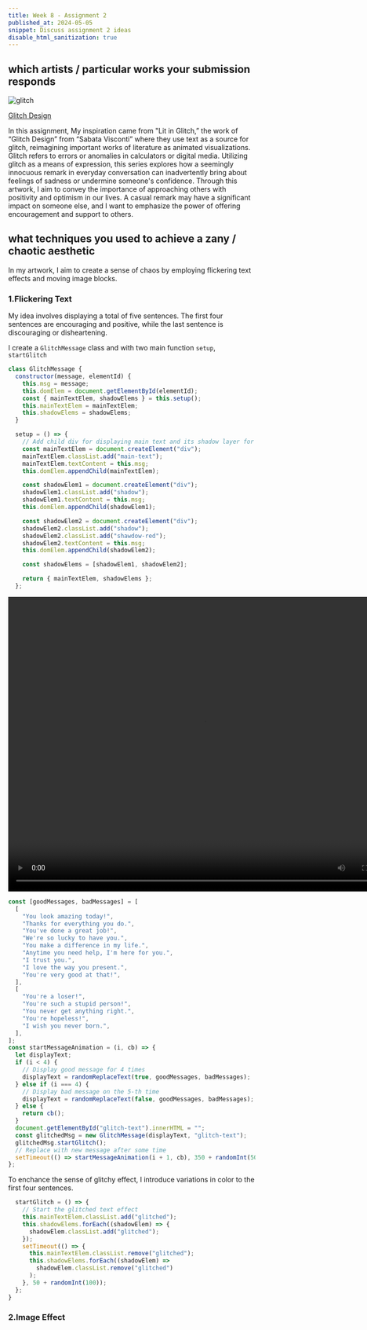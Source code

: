 ```yaml
---
title: Week 8 - Assignment 2
published_at: 2024-05-05
snippet: Discuss assignment 2 ideas
disable_html_sanitization: true
---
```


## which artists / particular works your submission responds

<img title="lit in glitch" alt="glitch" src="lit-in-glitch.png">

[Glitch Design](https://www.sabatobox.com/glitch-design-new-media)

In this assignment, My inspiration came from "Lit in Glitch,” the work of “Glitch Design” from “Sabata Visconti” where they use text as a source for glitch, reimagining important works of literature as animated visualizations. Glitch refers to errors or anomalies in calculators or digital media. Utilizing glitch as a means of expression, this series explores how a seemingly innocuous remark in everyday conversation can inadvertently bring about feelings of sadness or undermine someone's confidence. Through this artwork, I aim to convey the importance of approaching others with positivity and optimism in our lives. A casual remark may have a significant impact on someone else, and I want to emphasize the power of offering encouragement and support to others.

## what techniques you used to achieve a zany / chaotic aesthetic

In my artwork, I aim to create a sense of chaos by employing flickering text effects and moving image blocks.

### 1.Flickering Text

My idea involves displaying a total of five sentences. The first four sentences are encouraging and positive, while the last sentence is discouraging or disheartening.

I create a `GlitchMessage` class and with two main function `setup`, `startGlitch`

```js
class GlitchMessage {
  constructor(message, elementId) {
    this.msg = message;
    this.domElem = document.getElementById(elementId);
    const { mainTextElem, shadowElems } = this.setup();
    this.mainTextElem = mainTextElem;
    this.shadowElems = shadowElems;
  }

  setup = () => {
    // Add child div for displaying main text and its shadow layer for glitched effect
    const mainTextElem = document.createElement("div");
    mainTextElem.classList.add("main-text");
    mainTextElem.textContent = this.msg;
    this.domElem.appendChild(mainTextElem);

    const shadowElem1 = document.createElement("div");
    shadowElem1.classList.add("shadow");
    shadowElem1.textContent = this.msg;
    this.domElem.appendChild(shadowElem1);

    const shadowElem2 = document.createElement("div");
    shadowElem2.classList.add("shadow");
    shadowElem2.classList.add("shawdow-red");
    shadowElem2.textContent = this.msg;
    this.domElem.appendChild(shadowElem2);

    const shadowElems = [shadowElem1, shadowElem2];

    return { mainTextElem, shadowElems };
  };
```

<video controls="controls" width="800" height="600" name="text">
  <source src="text.mov">
</video>

```js
const [goodMessages, badMessages] = [
  [
    "You look amazing today!",
    "Thanks for everything you do.",
    "You've done a great job!",
    "We're so lucky to have you.",
    "You make a difference in my life.",
    "Anytime you need help, I'm here for you.",
    "I trust you.",
    "I love the way you present.",
    "You're very good at that!",
  ],
  [
    "You're a loser!",
    "You're such a stupid person!",
    "You never get anything right.",
    "You're hopeless!",
    "I wish you never born.",
  ],
];
const startMessageAnimation = (i, cb) => {
  let displayText;
  if (i < 4) {
    // Display good message for 4 times
    displayText = randomReplaceText(true, goodMessages, badMessages);
  } else if (i === 4) {
    // Display bad message on the 5-th time
    displayText = randomReplaceText(false, goodMessages, badMessages);
  } else {
    return cb();
  }
  document.getElementById("glitch-text").innerHTML = "";
  const glitchedMsg = new GlitchMessage(displayText, "glitch-text");
  glitchedMsg.startGlitch();
  // Replace with new message after some time
  setTimeout(() => startMessageAnimation(i + 1, cb), 350 + randomInt(500));
};
```

To enchance the sense of glitchy effect, I introduce variations in color to the first four sentences.

```js
  startGlitch = () => {
    // Start the glitched text effect
    this.mainTextElem.classList.add("glitched");
    this.shadowElems.forEach((shadowElem) => {
      shadowElem.classList.add("glitched");
    });
    setTimeout(() => {
      this.mainTextElem.classList.remove("glitched");
      this.shadowElems.forEach((shadowElem) =>
        shadowElem.classList.remove("glitched")
      );
    }, 50 + randomInt(100));
  };
}
```

### 2.Image Effect
